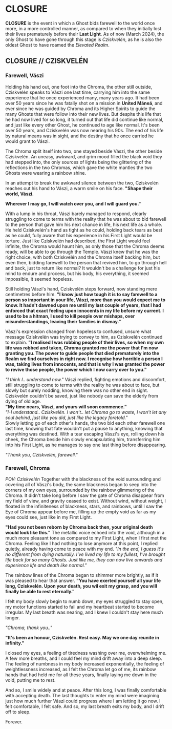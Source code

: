 # CLOSURE
**CLOSURE** is the event in which a Ghost bids farewell to the world once more, in a more controlled manner, as compared to when they initially lost their lives prematurely before their **Last Light**. As of now (March 2024), the only Ghost to have gone through this stage is *Cziskvelén*, as he is also the oldest Ghost to have roamed the *Elevated Realm*. 

## CLOSURE // CZISKVELÉN
### Farewell, Vászi
Holding his hand out, one foot into the Chroma, the other still outside, Cziskvelén speaks to Vászi one last time, carrying him into the same experience that he once experienced many, many years ago. It had been over 50 years since he was fatally shot on a mission in **United Máneá**, and ever since he was guided by Chroma and its Higher Spirits to guide the many Ghosts that were follow into their new lives. But despite this life that he had now lived for so long, it turned out that life did continue like normal, and just like every other Ghost, he continued to age like normal. It's been over 50 years, and Cziskvelén was now nearing his 90s. The end of his life by natural means was in sight, and the destiny that he once carried he would grant to Vászi.

The Chroma split itself into two, one stayed beside Vászi, the other beside Cziskvelén. An uneasy, awkward, and grim mood filled the black void they had stepped into, the only sources of lights being the glittering of the reflections in the two Chromas, which gave the white mantles the two Ghosts were wearing a rainbow shine. 

In an attempt to break the awkward silence between the two, Cziskvelén reaches out his hand to Vászi, a warm smile on his face. **"Shape their world, Vászi.**

**Wherever I may go, I will watch over you, and I will guard you."**

With a lump in his throat, Vászi barely managed to respond, clearly struggling to come to terms with the reality that he was about to bid farewell to the person that gave him his next chance in life, his next life as a whole. He held Cziskvelén's hand as tight as he could, holding back tears as best as he could, fully aware that his experience in his First Light would be torture. Just like Cziskvelén had described, the First Light would feel infinite, the Chroma would haunt him, as only those that the Chroma deems ready, will be able to go through the Temple. Vászi knew that he was the right choice, with both Cziskvelén and the Chroma itself backing him, but even then, bidding farewell to the person that revived him, to go through hell and back, just to return like normal? It wouldn't be a challenge for just his mind to endure and process, but his body, his everything, it seemed impossible, it seemed hopeless.

Still holding Vászi's hand, Cziskvelén steps forward, now standing mere centimetres before him. **"I know just how tough it is to say farewell to a person so important in your life, Vászi, more than you would expect me to know. It hadn't dawned upon me until my last couple of years, that I had enforced that exact feeling upon innocents in my life before my current. I used to be a hitman, I used to kill people over mishaps, over misunderstandings, leaving their families in dismay."**

Vászi's expression changed from hopeless to confused, unsure what message Cziskvelén was trying to convey to him, as Cziskvelén continued to explain. **"I realised I was robbing people of their lives, so when my own life was robbed and taken, Chroma granted me the power that I'm now granting you. The power to guide people that died prematurely into the Realm we find ourselves in right now. I recognise how horrible a person I was, taking lives from innocents, and that is why I was granted the power to revive those people, the power which I now carry over to you."**

*"I think I.. understand now."* Vászi replied, fighting emotions and discomfort, still struggling to come to terms with the reality he was about to face, but slowly but surely nodding, knowing there was no other end in sight. Cziskvelén couldn't be saved, just like nobody can save the elderly from dying of old age. \
**"My time nears, Vászi, and yours will soon commence."** \
*"I-I understand.. Cziskvelén. I won't.. let Chroma go to waste, I won't let any soul behind, just like you did, just like the legacy foretold."* \
Slowly letting go of each other's hands, the two bid each other farewell one last time, knowing that fate wouldn't put a pause to anything, knowing that everything was destined. With a tear escaping Vászi's eye, rolling down his cheek, the Chroma beside him slowly encapsulating him, transferring him into his First Light, as he manages to say one last thing before disappearing.

*"Thank you, Cziskvelén, farewell."*

### Farewell, Chroma
*POV: Cziskvelén*
Together with the blackness of the void surrounding and covering all of Vászi's body, the same blackness began to seep into the corners of my own eyes, surrounded by the rainbow glimmering of the Chroma. It didn't take long before I saw the gate of Chroma disappear from my field of view, and gravity ceased to exist. Without wind, without weight, I floated in the infiniteness of blackness, stars, and rainbows, until I saw the Eye of Chroma appear before me, filling up the empty void as far as my eyes could see, just like in my First Light.

**"Had you not been reborn by Chroma back then, your original death would look like this."** The metallic voice echoed into the void, although in a much more pleasant tone as compared to my First Light, when I first met the Chroma. Feeling like I had nothing to lose anymore at this point, I replied quietly, already having come to peace with my end. *"In the end, I guess it's no different from dying naturally. I've lived my life to my fullest, I've brought life back for so many Ghosts. Just like me, they can now live onwards and experience life and death like normal."*

The rainbow lines of the Chroma began to shimmer more brightly, as if it was pleased to hear that answer. **"You have exerted yourself all your life long, Cziskvelén. Upon your death, you wil exit my grasp, and you will finally be able to rest eternally."**

I felt my body slowly begin to numb down, my eyes struggled to stay open, my motor functions started to fail and my heartbeat started to become irregular. My last breath was nearing, and I knew I couldn't stay here much longer. 

*"Chroma, thank you.."*

**"It's been an honour, Cziskvelén. Rest easy. May we one day reunite in infinity."**

I closed my eyes, a feeling of tiredness washing over me, overwhelming me. A few more breaths, and I could feel my mind drift away into a deep sleep. The feeling of numbness in my body increased exponentially, the feeling of weightlessness increased, as I felt the Chroma let go of me, its rainbow hands that had held me for all these years, finally laying me down in the void, putting me to rest.

And so, I smile widely and at peace. After this long, I was finally comfortable with accepting death. The last thoughts to enter my mind were imagining just how much further Vászi could progress where I am letting it go now. I felt comfortable, I felt safe. And so, my last breath exits my body, and I drift off to sleep.

Forever.
